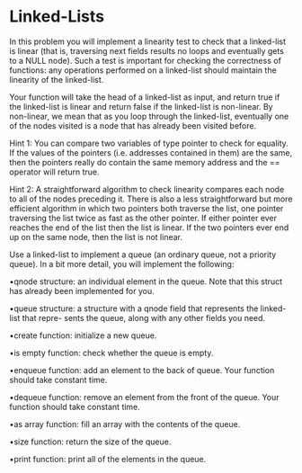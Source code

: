 # Linked-Lists

In this problem you will implement a linearity test to check that a linked-list is linear
(that is, traversing next fields results no loops and eventually gets to a NULL node). Such a test
is important for checking the correctness of functions: any operations performed on a linked-list
should maintain the linearity of the linked-list.

Your function will take the head of a linked-list as input, and return true if the linked-list is linear
and return false if the linked-list is non-linear. By non-linear, we mean that as you loop through
the linked-list, eventually one of the nodes visited is a node that has already been visited before.

Hint 1: You can compare two variables of type pointer to check for equality. If the values of the
pointers (i.e. addresses contained in them) are the same, then the pointers really do contain the
same memory address and the == operator will return true.

Hint 2: A straightforward algorithm to check linearity compares each node to all of the nodes
preceding it. There is also a less straightforward but more efficient algorithm in which two pointers
both traverse the list, one pointer traversing the list twice as fast as the other pointer. If either
pointer ever reaches the end of the list then the list is linear. If the two pointers ever end up on
the same node, then the list is not linear.

Use a linked-list to implement a queue (an ordinary queue, not a priority queue). In
a bit more detail, you will implement the following:

•qnode structure: an individual element in the queue. Note that this struct has already
been implemented for you.

•queue structure: a structure with a qnode field that represents the linked-list that repre-
sents the queue, along with any other fields you need.

•create function: initialize a new queue.

•is empty function: check whether the queue is empty.

•enqueue function: add an element to the back of queue. Your function should take constant
time.

•dequeue function: remove an element from the front of the queue. Your function should
take constant time.

•as array function: fill an array with the contents of the queue.

•size function: return the size of the queue. 

•print function: print all of the elements in the queue.

